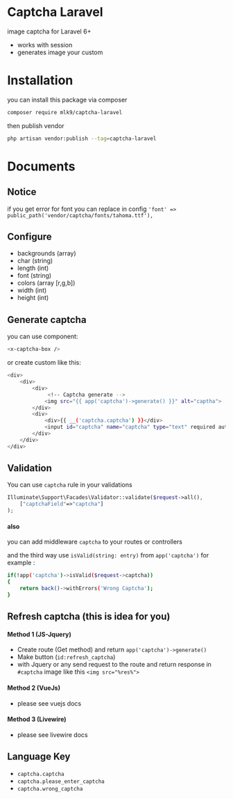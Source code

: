 # Captcha Laravel
image captcha for Laravel 6+
- works with session
- generates image your custom
# Installation
you can install this package via composer
```sh
composer require mlk9/captcha-laravel
```
then publish vendor
```sh
php artisan vendor:publish --tag=captcha-laravel
```
# Documents
## Notice
if you get error for font you can replace in config
`'font' => public_path('vendor/captcha/fonts/tahoma.ttf'),`
## Configure
- backgrounds (array)
- char (string) 
- length (int)
- font (string)
- colors (array [r,g,b])
- width (int)
- height (int)
## Generate captcha
you can use component:
```sh
<x-captcha-box />
```
or create custom like this:
```sh
<div>
    <div>
        <div>
             <!-- Captcha generate -->
            <img src="{{ app('captcha')->generate() }}" alt="captha"> 
        </div>
		<div>
			<div>{{ __('captcha.captcha') }}</div>
			<input id="captcha" name="captcha" type="text" required autocomplete="off">
		</div>
	</div>
</div>
```
## Validation
You can use `captcha` rule in your validations

```php
Illuminate\Support\Facades\Validator::validate($request->all(),
    ["captchaField"=>"captcha"]
);
```

#### also
you can add middleware ```captcha``` to your routes or controllers

and the third way use ```isValid(string: entry)``` from ```app('captcha')``` for example :
```sh
if(!app('captcha')->isValid($request->captcha))
{
    return back()->withErrors('Wrong Captcha');
}
```
## Refresh captcha (this is idea for you)
#### Method 1 (JS-Jquery)
- Create route (Get method) and return `app('captcha')->generate()`
- Make button (`id:refresh_captcha`)
- with Jquery or any send request to the route and return response in `#captcha` image like this `<img src="%res%">` 
#### Method 2 (VueJs)
- please see vuejs docs
#### Method 3 (Livewire)
- please see livewire docs
## Language Key
- `captcha.captcha`
- `captcha.please_enter_captcha`
- `captcha.wrong_captcha`
